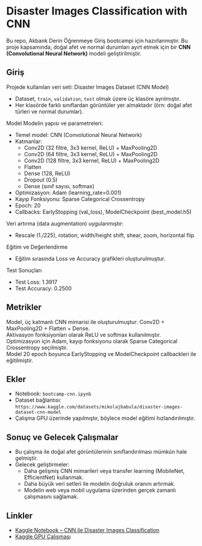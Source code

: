 # Disaster Images Classification with CNN

Bu repo, Akbank Derin Öğrenmeye Giriş bootcampi için hazırlanmıştır. Bu proje kapsamında, doğal afet ve normal durumları ayırt etmek için bir **CNN (Convolutional Neural Network)** modeli geliştirilmiştir.

## Giriş
Projede kullanılan veri seti: Disaster Images Dataset (CNN Model)  
- Dataset, `train`, `validation`, `test` olmak üzere üç klasöre ayrılmıştır.  
- Her klasörde farklı sınıflardan görüntüler yer almaktadır (örn: doğal afet türleri ve normal durumlar).  

Model
Modelin yapısı ve parametreleri:

- Temel model: CNN (Convolutional Neural Network)  
- Katmanlar:  
  - Conv2D (32 filtre, 3x3 kernel, ReLU) + MaxPooling2D  
  - Conv2D (64 filtre, 3x3 kernel, ReLU) + MaxPooling2D  
  - Conv2D (128 filtre, 3x3 kernel, ReLU) + MaxPooling2D  
  - Flatten  
  - Dense (128, ReLU)  
  - Dropout (0.5)  
  - Dense (sınıf sayısı, softmax)  
- Optimizasyon: Adam (learning_rate=0.001)  
- Kayıp Fonksiyonu: Sparse Categorical Crossentropy  
- Epoch: 20  
- Callbacks: EarlyStopping (val_loss), ModelCheckpoint (best_model.h5)  

Veri artırma (data augmentation) uygulanmıştır:  
- Rescale (1./225), rotation, width/height shift, shear, zoom, horizontal flip  

Eğitim ve Değerlendirme
- Eğitim sırasında Loss ve Accuracy grafikleri oluşturulmuştur.  

Test Sonuçları
- Test Loss: 1.3917  
- Test Accuracy: 0.2500  

## Metrikler
Model, üç katmanlı CNN mimarisi ile oluşturulmuştur: Conv2D + MaxPooling2D + Flatten + Dense.  
Aktivasyon fonksiyonları olarak ReLU ve softmax kullanılmıştır.  
Optimizasyon için Adam, kayıp fonksiyonu olarak Sparse Categorical Crossentropy seçilmiştir.  
Model 20 epoch boyunca EarlyStopping ve ModelCheckpoint callbackleri ile eğitilmiştir.

## Ekler
- Notebook: `bootcamp-cnn.ipynb`  
- Dataset bağlantısı: `https://www.kaggle.com/datasets/mikolajbabula/disaster-images-dataset-cnn-model`  
- Çalışma GPU üzerinde yapılmıştır, böylece model eğitimi hızlandırılmıştır.  

## Sonuç ve Gelecek Çalışmalar
- Bu çalışma ile doğal afet görüntülerinin sınıflandırılması mümkün hale gelmiştir.  
- Gelecek geliştirmeler:  
  - Daha gelişmiş CNN mimarileri veya transfer learning (MobileNet, EfficientNet) kullanmak.  
  - Daha büyük veri setleri ile modelin doğruluk oranını artırmak.  
  - Modelin web veya mobil uygulama üzerinden gerçek zamanlı çalışmasını sağlamak.  

## Linkler
- [Kaggle Notebook – CNN ile Disaster Images Classification](https://www.kaggle.com/datasets/mikolajbabula/disaster-images-dataset-cnn-model) 
- [Kaggle GPU Çalışması](https://www.kaggle.com/code/suleymanerpak/bootcamp-cnn?scriptVersionId=264132866)
